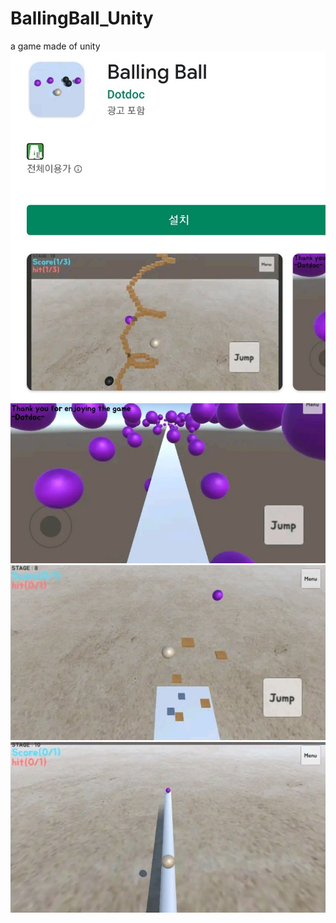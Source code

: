 # BallingBall_Unity
a game made of unity
![ball1](./ball1.jpg)
![ball2](./ball2.jpg)
![ball3](./ball3.jpg)
![ball4](./ball4.jpg)

